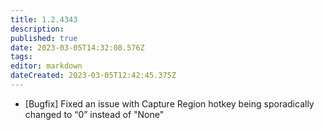 ```yaml
---
title: 1.2.4343
description: 
published: true
date: 2023-03-05T14:32:08.576Z
tags: 
editor: markdown
dateCreated: 2023-03-05T12:42:45.375Z
---		
```

		
- [Bugfix] Fixed an issue with Capture Region hotkey being sporadically changed to “0” instead of "None"
